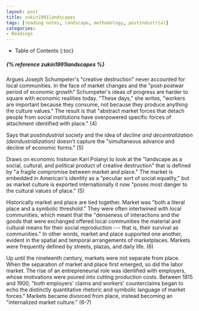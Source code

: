 ```yaml
---
layout: post
title: zukin1991landscapes
tags: [reading notes, landscape, methodology, postindustrial]
categories:
- Readings
---
```

* Table of Contents
{:toc}

<h5>{% reference zukin1991landscapes %}</h5>

Argues Joseph Schumpeter's "creative destruction" never accounted for local communities. In the face of market changes and the "post-postwar period of economic growth" Schumpeter's ideas of progress are harder to square with economic realities today. "These days," she writes, "workers are important because they consume, not because they produce anything the culture values." The result is that "abstract market forces that detach people from social institutions have overpowered specific forces of attachment identified with place." (4)

Says that *postindustrial society* and the idea of *decline and decentralization (deindustrialization)* doesn't capture the "simultaneous advance and decline of economic forms." (5)

Draws on economic historian Karl Polanyi to look at the "landscape as a social, cultural, and political product of creative destruction" that is defined by "a fragile compromise between market and place." The market is embedded in American's identity as a "peculiar sort of social equality," but as market culture is exported internationally it now "poses most danger to the cultural values of place." (5)

Historically market and place are tied together. Market was "both a literal place and a symbolic threshold." They were often intertwined with local communities, which meant that the "denseness of interactions and the goods that were exchanged offered local communities the material and cultural means for their social reproduction --- that is, their survival as communities." In other words, market and place supported one another, evident in the spatial and temporal arrangements of marketplaces. Markets were frequently defined by streets, plazas, and daily life. (6)

Up until the nineteenth century, markets were not separate from place. When the separation of market and place first emerged, so did the labor market. The rise of an entrepreneurial role was identified with employers, whose motivations were poured into cutting production costs. Between 1815 and 1900, "both employers' claims and workers' counterclaims began to echo the distinctly quantitative rhetoric and symbolic language of market forces." Markets became divorced from place, instead becoming an "internalized market culture." (6-7)
